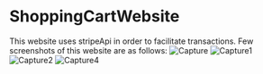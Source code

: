 # ShoppingCartWebsite
This website uses stripeApi in order to facilitate transactions.
Few screenshots of this website are as follows:
![Capture](https://user-images.githubusercontent.com/43849911/64119926-950f5f80-cdb8-11e9-8878-75aff762e7f0.JPG)
![Capture1](https://user-images.githubusercontent.com/43849911/64119927-950f5f80-cdb8-11e9-895b-a2e5f2d9e1c0.JPG)
![Capture2](https://user-images.githubusercontent.com/43849911/64119928-95a7f600-cdb8-11e9-9e27-e9d84db90b92.JPG)
![Capture4](https://user-images.githubusercontent.com/43849911/64119930-95a7f600-cdb8-11e9-9b66-0d70f786d277.JPG)
